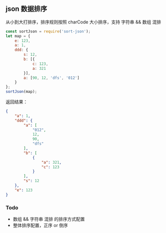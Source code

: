 

## json 数据排序
从小到大打排序，排序规则按照 charCode 大小排序，支持 字符串 && 数组 混排

```js
const sortJson = require('sort-json');
let map = {
    e: 123,
    a: 1,
    ddd: {
        s: 12,
        b: [{
            c: 123,
            a: 321
        }],
        a: [90, 12, 'dfs', '012']
    }
};
sortJson(map);
```
返回结果：
```json
{
    "a": 1,
    "ddd": {
        "a": [
            "012",
            12,
            90,
            "dfs"
        ],
        "b": [
            {
                "a": 321,
                "c": 123
            }
        ],
        "s": 12
    },
    "e": 123
}
```

### Todo
- 数组 && 字符串 混排 的排序方式配置
- 整体排序配置，正序 or 倒序
